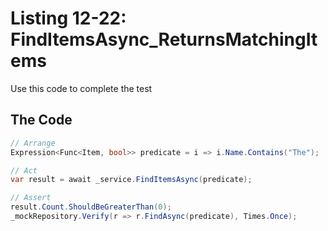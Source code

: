 # Listing 12-22: FindItemsAsync_ReturnsMatchingItems

Use this code to complete the test

## The Code

```cs
// Arrange
Expression<Func<Item, bool>> predicate = i => i.Name.Contains("The");

// Act
var result = await _service.FindItemsAsync(predicate);

// Assert
result.Count.ShouldBeGreaterThan(0);
_mockRepository.Verify(r => r.FindAsync(predicate), Times.Once);
```  